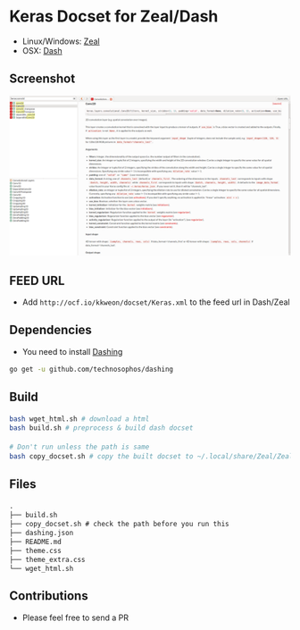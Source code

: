 # Keras Docset for Zeal/Dash
* Linux/Windows: [Zeal](https://zealdocs.org/)
* OSX: [Dash](https://kapeli.com/dash)

## Screenshot
![zeal](assets/keras.dense.zeal.png)

## FEED URL
* Add `http://ocf.io/kkweon/docset/Keras.xml` to the feed url in Dash/Zeal

## Dependencies
* You need to install [Dashing](https://github.com/technosophos/dashing)

```bash
go get -u github.com/technosophos/dashing
```

## Build
```bash
bash wget_html.sh # download a html
bash build.sh # preprocess & build dash docset

# Don't run unless the path is same
bash copy_docset.sh # copy the built docset to ~/.local/share/Zeal/Zeal/docsets/
```

## Files
```text
.
├── build.sh
├── copy_docset.sh # check the path before you run this
├── dashing.json
├── README.md
├── theme.css
├── theme_extra.css
└── wget_html.sh
```

## Contributions
* Please feel free to send a PR